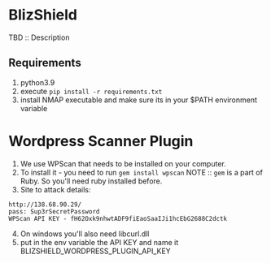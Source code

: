 # BlizShield
TBD :: Description

## Requirements
1. python3.9
2. execute `pip install -r requirements.txt`
3. install NMAP executable and make sure its in your $PATH environment variable

# Wordpress Scanner Plugin
1. We use WPScan that needs to be installed on your computer.
2. To install it - you need to run `gem install wpscan`
NOTE :: `gem` is a part of Ruby. So you'll need ruby installed before.
3. Site to attack details:
```
http://138.68.90.29/
pass: Sup3rSecretPassword
WPScan API KEY - fH62Oxk9nhwtADF9fiEaoSaaIJi1hcEbG2688C2dctk
```
4. On windows you'll also need libcurl.dll
5. put in the env variable the API KEY and name it BLIZSHIELD_WORDPRESS_PLUGIN_API_KEY